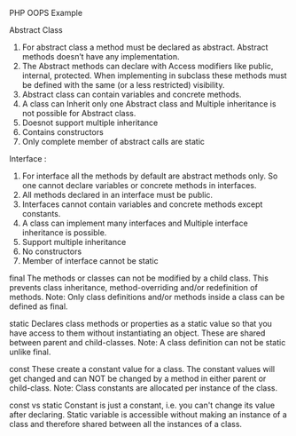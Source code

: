 PHP OOPS Example

Abstract Class
1. For abstract class a method must be declared as abstract. Abstract methods doesn’t have any implementation.
2. The Abstract methods can declare with Access modifiers like public, internal, protected. When implementing in subclass these methods must be defined with the same (or a less restricted) visibility.
3. Abstract class can contain variables and concrete methods.
4. A class can Inherit only one Abstract class and Multiple inheritance is not possible for Abstract class.
5. Doesnot support multiple inheritance
6. Contains constructors 
7. Only complete member of abstract calls are static



Interface :
1. For interface all the methods by default are abstract methods only. So one cannot declare variables or concrete methods in interfaces.
2. All methods declared in an interface must be public.
3. Interfaces cannot contain variables and concrete methods except constants.
4. A class can implement many interfaces and Multiple interface inheritance is possible.
5. Support multiple inheritance
6. No constructors 
7. Member of interface cannot be static

final
The methods or classes can not be modified by a child class. This prevents class inheritance, method-overriding and/or redefinition of methods.
Note:  Only class definitions and/or methods inside a class can be defined as final.

static
Declares class methods or properties as a static value so that you have access to them without instantiating an object. These are shared between parent and child-classes.
Note:  A class definition can not be static unlike final.

const
These create a constant value for a class. The constant values will get changed and can NOT be changed by a method in either parent or child-class.
Note: Class constants are allocated per instance of the class.

const vs static
Constant is just a constant, i.e. you can't change its value after declaring.
Static variable is accessible without making an instance of a class and therefore shared between all the instances of a class.
